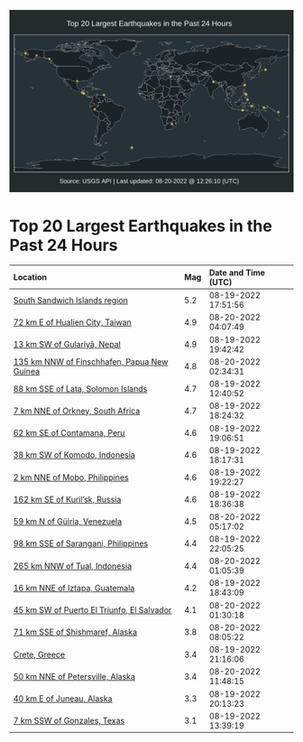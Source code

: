 ![Map](./map.png)

# Top 20 Largest Earthquakes in the Past 24 Hours

| Location | Mag | Date and Time (UTC) |
|:---|:---|:---|
| [South Sandwich Islands region](https://earthquake.usgs.gov/earthquakes/eventpage/us6000ic6u) | 5.2 | 08-19-2022 17:51:56 |
| [72 km E of Hualien City, Taiwan](https://earthquake.usgs.gov/earthquakes/eventpage/us6000icaz) | 4.9 | 08-20-2022 04:07:49 |
| [13 km SW of Gulariyā, Nepal](https://earthquake.usgs.gov/earthquakes/eventpage/us6000ic7w) | 4.9 | 08-19-2022 19:42:42 |
| [135 km NNW of Finschhafen, Papua New Guinea](https://earthquake.usgs.gov/earthquakes/eventpage/us6000icav) | 4.8 | 08-20-2022 02:34:31 |
| [88 km SSE of Lata, Solomon Islands](https://earthquake.usgs.gov/earthquakes/eventpage/us6000ic31) | 4.7 | 08-19-2022 12:40:52 |
| [7 km NNE of Orkney, South Africa](https://earthquake.usgs.gov/earthquakes/eventpage/us6000ic78) | 4.7 | 08-19-2022 18:24:32 |
| [62 km SE of Contamana, Peru](https://earthquake.usgs.gov/earthquakes/eventpage/us6000ic7m) | 4.6 | 08-19-2022 19:06:51 |
| [38 km SW of Komodo, Indonesia](https://earthquake.usgs.gov/earthquakes/eventpage/us6000ic76) | 4.6 | 08-19-2022 18:17:31 |
| [2 km NNE of Mobo, Philippines](https://earthquake.usgs.gov/earthquakes/eventpage/us6000ic82) | 4.6 | 08-19-2022 19:22:27 |
| [162 km SE of Kuril’sk, Russia](https://earthquake.usgs.gov/earthquakes/eventpage/us6000ic7d) | 4.6 | 08-19-2022 18:36:38 |
| [59 km N of Güiria, Venezuela](https://earthquake.usgs.gov/earthquakes/eventpage/us6000icbb) | 4.5 | 08-20-2022 05:17:02 |
| [98 km SSE of Sarangani, Philippines](https://earthquake.usgs.gov/earthquakes/eventpage/us6000ic90) | 4.4 | 08-19-2022 22:05:25 |
| [265 km NNW of Tual, Indonesia](https://earthquake.usgs.gov/earthquakes/eventpage/us6000ica5) | 4.4 | 08-20-2022 01:05:39 |
| [16 km NNE of Iztapa, Guatemala](https://earthquake.usgs.gov/earthquakes/eventpage/us6000ic7f) | 4.2 | 08-19-2022 18:43:09 |
| [45 km SW of Puerto El Triunfo, El Salvador](https://earthquake.usgs.gov/earthquakes/eventpage/us6000icaj) | 4.1 | 08-20-2022 01:30:18 |
| [71 km SSE of Shishmaref, Alaska](https://earthquake.usgs.gov/earthquakes/eventpage/ak022anth3qt) | 3.8 | 08-20-2022 08:05:22 |
| [Crete, Greece](https://earthquake.usgs.gov/earthquakes/eventpage/us6000ic8t) | 3.4 | 08-19-2022 21:16:06 |
| [50 km NNE of Petersville, Alaska](https://earthquake.usgs.gov/earthquakes/eventpage/ak022anvilq8) | 3.4 | 08-20-2022 11:48:15 |
| [40 km E of Juneau, Alaska](https://earthquake.usgs.gov/earthquakes/eventpage/us6000ic8c) | 3.3 | 08-19-2022 20:13:23 |
| [7 km SSW of Gonzales, Texas](https://earthquake.usgs.gov/earthquakes/eventpage/tx2022qfgt) | 3.1 | 08-19-2022 13:39:19 |
